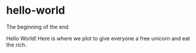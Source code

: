 # hello-world
The beginning of the end

Hello World! Here is where we plot to give everyone a free unicorn and eat the rich.

